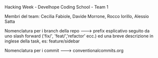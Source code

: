 Hacking Week - Develhope Coding School - Team 1

Membri del team: Cecilia Fabiole, Davide Morrone, Rocco Iorillo, Alessio Satta

Nomenclatura per i branch della repo ---> prefix esplicativo seguito da uno slash forward ('fix/', 'feat/','refactor' ecc.) ed una breve descrizione in inglese della task, es: feature/sidebar

Nomenclatura per i commit ---> conventionalcommits.org